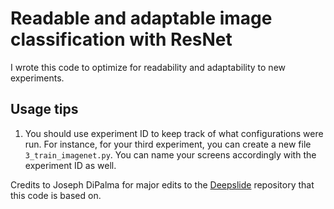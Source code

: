 # Readable and adaptable image classification with ResNet

I wrote this code to optimize for readability and adaptability to new experiments. 

## Usage tips 
1. You should use experiment ID to keep track of what configurations were run. For instance, for your third experiment, you can create a new file `3_train_imagenet.py`. You can name your screens accordingly with the experiment ID as well. 

Credits to Joseph DiPalma for major edits to the [Deepslide](https://github.com/BMIRDS/deepslide) repository that this code is based on.

